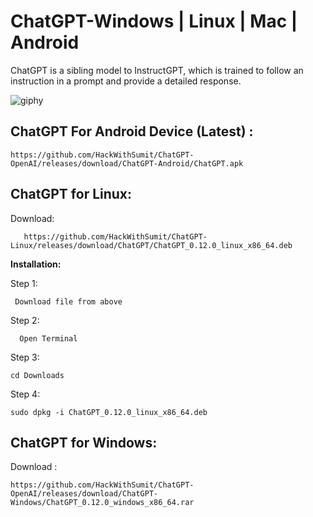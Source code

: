 # ChatGPT-Windows | Linux | Mac | Android
ChatGPT is a sibling model to InstructGPT, which is trained to follow an instruction in a prompt and provide a detailed response.

![giphy](https://github.com/HackWithSumit/ChatGPT-OpenAI/assets/120317751/78106e90-b9cb-429f-a7c8-86363994071d)


<b><h2>ChatGPT For Android Device (Latest) : </b></h2>


    https://github.com/HackWithSumit/ChatGPT-OpenAI/releases/download/ChatGPT-Android/ChatGPT.apk



<b><h2>ChatGPT for Linux:</b></h2>

Download: 
       
       https://github.com/HackWithSumit/ChatGPT-Linux/releases/download/ChatGPT/ChatGPT_0.12.0_linux_x86_64.deb

<b>Installation:</b>

Step 1: 

     Download file from above

Step 2:

      Open Terminal

Step 3: 

    cd Downloads
    
Step 4:

    sudo dpkg -i ChatGPT_0.12.0_linux_x86_64.deb
    
    
<b><h2>ChatGPT for Windows:</b></h2>    

Download : 

    https://github.com/HackWithSumit/ChatGPT-OpenAI/releases/download/ChatGPT-Windows/ChatGPT_0.12.0_windows_x86_64.rar
    
    
